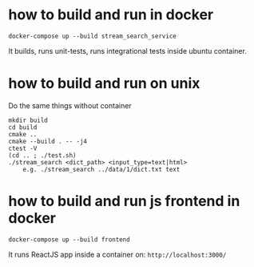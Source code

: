 # how to build and run in docker
```docker-compose up --build stream_search_service```

It builds, runs unit-tests, runs integrational tests inside ubuntu container.

# how to build and run on unix
Do the same things without container
```
mkdir build
cd build
cmake .. 
cmake --build . -- -j4
ctest -V 
(cd .. ; ./test.sh)
./stream_search <dict_path> <input_type=text|html> 
    e.g. ./stream_search ../data/1/dict.txt text 
```

# how to build and run js frontend in docker
```docker-compose up --build frontend```

It runs ReactJS app inside a container on: ```http://localhost:3000/```
